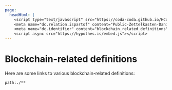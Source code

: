 ```yaml
---
page:
  headHtml: |
    <script type="text/javascript" src="https://coda-coda.github.io/HConfig/1.js"></script>
    <meta name="dc.relation.ispartof" content="Public-Zettelkasten-Daniel-Britten-(ORCID-0000-0002-7860-3595)">
    <meta name="dc.identifier" content="blockchain_related_definitions">
    <script async src="https://hypothes.is/embed.js"></script>
---
```

# Blockchain-related definitions

Here are some links to various blockchain-related definitions:

```query
path:./**
```